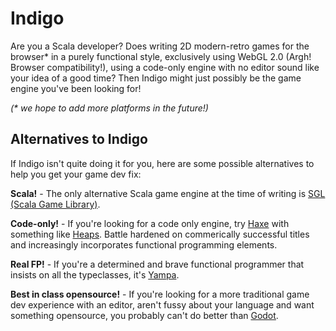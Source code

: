 # Indigo

Are you a Scala developer? Does writing 2D modern-retro games for the browser* in a purely functional style, exclusively using WebGL 2.0 (Argh! Browser compatibility!), using a code-only engine with no editor sound like your idea of a good time? Then Indigo might just possibly be the game engine you've been looking for!

*(\* we hope to add more platforms in the future!)*

## Alternatives to Indigo

If Indigo isn't quite doing it for you, here are some possible alternatives to help you get your game dev fix:

**Scala!** - The only alternative Scala game engine at the time of writing is [SGL (Scala Game Library)](https://github.com/regb/scala-game-library).

**Code-only!** - If you're looking for a code only engine, try [Haxe](https://haxe.org/) with something like [Heaps](https://heaps.io/). Battle hardened on commerically successful titles and increasingly incorporates functional programming elements.

**Real FP!** - If you're a determined and brave functional programmer that insists on all the typeclasses, it's [Yampa](https://github.com/ivanperez-keera/Yampa).

**Best in class opensource!** - If you're looking for a more traditional game dev experience with an editor, aren't fussy about your language and want something opensource, you probably can't do better than [Godot](https://godotengine.org/).
